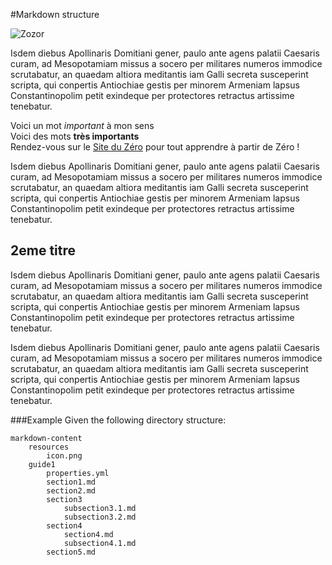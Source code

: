 #Markdown structure

![Zozor](http://uploads.siteduzero.com/files/420001_421000/420263.png)


Isdem diebus Apollinaris Domitiani gener, paulo ante agens palatii Caesaris curam, ad Mesopotamiam missus a socero per militares numeros immodice scrutabatur, an quaedam altiora meditantis iam Galli secreta susceperint scripta, qui conpertis Antiochiae gestis per minorem Armeniam lapsus Constantinopolim petit exindeque per protectores retractus artissime tenebatur.

Voici un mot _important_ à mon sens     
Voici des mots **très importants**      
Rendez-vous sur le <a href="http://www.siteduzero.com">Site du Zéro</a> pour tout apprendre à partir de Zéro !


Isdem diebus Apollinaris Domitiani gener, paulo ante agens palatii Caesaris curam, ad Mesopotamiam missus a socero per militares numeros immodice scrutabatur, an quaedam altiora meditantis iam Galli secreta susceperint scripta, qui conpertis Antiochiae gestis per minorem Armeniam lapsus Constantinopolim petit exindeque per protectores retractus artissime tenebatur.





## 2eme titre

Isdem diebus Apollinaris Domitiani gener, paulo ante agens palatii Caesaris curam, ad Mesopotamiam missus a socero per militares numeros immodice scrutabatur, an quaedam altiora meditantis iam Galli secreta susceperint scripta, qui conpertis Antiochiae gestis per minorem Armeniam lapsus Constantinopolim petit exindeque per protectores retractus artissime tenebatur.

Isdem diebus Apollinaris Domitiani gener, paulo ante agens palatii Caesaris curam, ad Mesopotamiam missus a socero per militares numeros immodice scrutabatur, an quaedam altiora meditantis iam Galli secreta susceperint scripta, qui conpertis Antiochiae gestis per minorem Armeniam lapsus Constantinopolim petit exindeque per protectores retractus artissime tenebatur.


###Example Given the following directory structure:

    markdown-content
        resources
            icon.png
        guide1
            properties.yml
            section1.md
            section2.md
            section3
                subsection3.1.md
                subsection3.2.md
            section4
                section4.md
                subsection4.1.md
            section5.md
